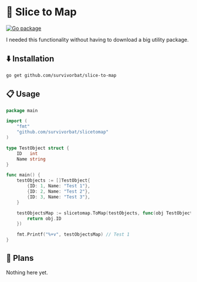 # 📍 Slice to Map

[![Go package](https://github.com/survivorbat/slice-to-map/actions/workflows/test.yaml/badge.svg)](https://github.com/survivorbat/gorm-deep-filtering/actions/workflows/test.yaml)

I needed this functionality without having to download a big utility package.

## ⬇️ Installation

`go get github.com/survivorbat/slice-to-map`

## 📋 Usage

```go
package main

import (
	"fmt"
	"github.com/survivorbat/slicetomap"
)

type TestObject struct {
	ID   int
	Name string
}

func main() {
	testObjects := []TestObject{
		{ID: 1, Name: "Test 1"},
		{ID: 2, Name: "Test 2"},
		{ID: 3, Name: "Test 3"},
	}

	testObjectsMap := slicetomap.ToMap(testObjects, func(obj TestObject) int {
		return obj.ID
	})

	fmt.Printf("%+v", testObjectsMap) // Test 1
}

```

## 🔭 Plans

Nothing here yet.

